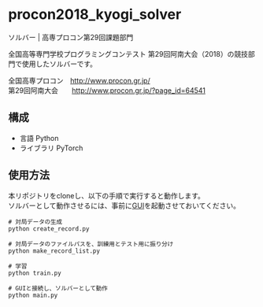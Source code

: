 # procon2018_kyogi_solver
ソルバー | 高専プロコン第29回課題部門

全国高等専門学校プログラミングコンテスト 第29回阿南大会（2018）の競技部門で使用したソルバーです。


全国高専プロコン　http://www.procon.gr.jp/  
第29回阿南大会　　http://www.procon.gr.jp/?page_id=64541

## 構成
* 言語 Python
* ライブラリ PyTorch

## 使用方法
本リポジトリをcloneし、以下の手順で実行すると動作します。  
ソルバーとして動作させるには、事前に[GUI](https://github.com/nnct-jo-ken/procon2018_kyogi_GUI)を起動させておいてください。

```
# 対局データの生成
python create_record.py

# 対局データのファイルパスを、訓練用とテスト用に振り分け
python make_record_list.py

# 学習
python train.py

# GUIと接続し、ソルバーとして動作
python main.py
```
